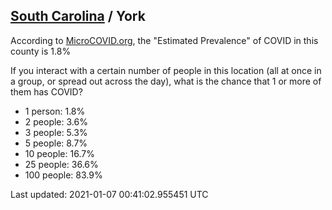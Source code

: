 
## [South Carolina](/united-states/south-carolina) / York

According to [MicroCOVID.org](http://microcovid.org),
the "Estimated Prevalence" of COVID in this county is 1.8%

If you interact with a certain number of people in this location
(all at once in a group, or spread out across the day), what is the chance that
1 or more of them has COVID?

- 1 person: 1.8%
- 2 people: 3.6%
- 3 people: 5.3%
- 5 people: 8.7%
- 10 people: 16.7%
- 25 people: 36.6%
- 100 people: 83.9%

Last updated: 2021-01-07 00:41:02.955451 UTC
